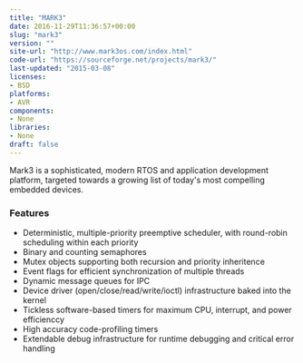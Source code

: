 ```yaml
---
title: "MARK3"
date: 2016-11-29T11:36:57+00:00
slug: "mark3"
version: ""
site-url: "http://www.mark3os.com/index.html"
code-url: "https://sourceforge.net/projects/mark3/"
last-updated: "2015-03-08"
licenses: 
- BSD
platforms:
- AVR
components:
- None
libraries:
- None
draft: false
---
```

Mark3 is a sophisticated, modern RTOS and application development platform, targeted towards a growing list of today's most compelling embedded devices.

<!--more-->

### Features
- Deterministic, multiple-priority preemptive scheduler, with round-robin scheduling within each priority
- Binary and counting semaphores
- Mutex objects supporting both recursion and priority inheritence
- Event flags for efficient synchronization of multiple threads
- Dynamic message queues for IPC
- Device driver (open/close/read/write/ioctl) infrastructure baked into the kernel
- Tickless software-based timers for maximum CPU, interrupt, and power efficienccy
- High accuracy code-profiling timers
- Extendable debug infrastructure for runtime debugging and critical error handling


